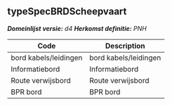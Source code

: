 ## typeSpecBRDScheepvaart

*__Domeinlijst versie:__ d4*
*__Herkomst definitie:__ PNH*

|__Code__ |__Description__	|
|	---	|	---	|
| bord kabels/leidingen | bord kabels/leidingen |
| Informatiebord | Informatiebord |
| Route verwijsbord | Route verwijsbord |
| BPR bord | BPR bord|
